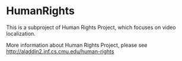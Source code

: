 # HumanRights

This is a subproject of Human Rights Project, which focuses on video localization.

More information about Human Rights Project, please see http://aladdin2.inf.cs.cmu.edu/human-rights
